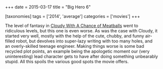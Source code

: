 +++
date = 2015-03-17
title = "Big Hero 6"

[taxonomies]
tags = ['2014', 'average']
categories = ['movies']
+++

The level of fantasy in [Cloudy With A Chance of Meatballs] went to
ridiculous levels, but this one is even worse. As was the case with
Cloudy, it started very well, mostly with the help of the cute, chubby,
and funny air-filled robot, but devolves into super-lazy writing with
too many holes, and an overly-skilled teenage engineer. Making things
worse is some bad recycled plot points, an example being the apologetic
moment our (very uninteresting) lead character gets to have after doing
something unbearably stupid. All this spoils the various good spots the
movie offers.

  [Cloudy With A Chance of Meatballs]: http://tshepang.net/cloudy-with-a-chance-of-meatballs-2009
